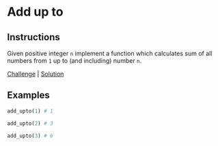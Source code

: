 # Add up to

## Instructions
Given positive integer `n` implement a function which calculates sum of all numbers from `1` up to (and including)
number `n`.

[Challenge](challenge_spec.rb) | [Solution](solution.rb)

## Examples

```ruby
add_upto(1) # 1

add_upto(2) # 3

add_upto(3) # 6
```
